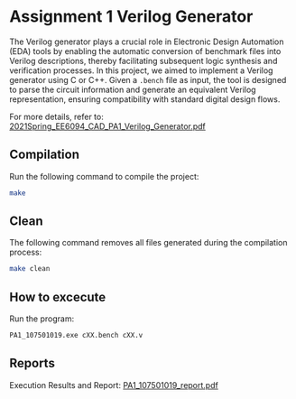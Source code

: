 # Assignment 1 Verilog Generator
The Verilog generator plays a crucial role in Electronic Design Automation (EDA) tools by enabling the automatic conversion of benchmark files into Verilog descriptions, thereby facilitating subsequent logic synthesis and verification processes. In this project, we aimed to implement a Verilog generator using C or C++. Given a `.bench` file as input, the tool is designed to parse the circuit information and generate an equivalent Verilog representation, ensuring compatibility with standard digital design flows.  
  
For more details, refer to: [2021Spring_EE6094_CAD_PA1_Verilog_Generator.pdf](2021Spring_EE6094_CAD_PA1_Verilog_Generator.pdf)

## Compilation
Run the following command to compile the project:
```sh
make
```

## Clean
The following command removes all files generated during the compilation process:
```sh
make clean
```

## How to excecute
Run the program: 
```sh
PA1_107501019.exe cXX.bench cXX.v
```

## Reports
Execution Results and Report: 
[PA1_107501019_report.pdf](PA1_107501019_report.pdf)
